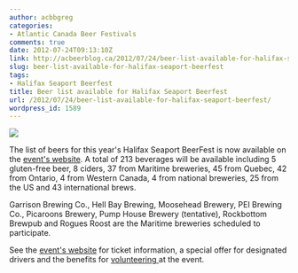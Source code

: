 ```yaml
---
author: acbbgreg
categories:
- Atlantic Canada Beer Festivals
comments: true
date: 2012-07-24T09:13:10Z
link: http://acbeerblog.ca/2012/07/24/beer-list-available-for-halifax-seaport-beerfest/
slug: beer-list-available-for-halifax-seaport-beerfest
tags:
- Halifax Seaport Beerfest
title: Beer list available for Halifax Seaport Beerfest
url: /2012/07/24/beer-list-available-for-halifax-seaport-beerfest/
wordpress_id: 1589
---
```


[![](http://acbeerblog.ca/wp-content/uploads/2012/07/beerfestnewposter2012_final_vertical1.jpg)](http://acbeerblog.ca/wp-content/uploads/2012/07/beerfestnewposter2012_final_vertical1.jpg)

The list of beers for this year's Halifax Seaport BeerFest is now available on the [event's website](http://www.seaportbeerfest.com/pdfs/2012_Beer_List_for_Website.pdf).  A total of 213 beverages will be available including 5 gluten-free beer, 8 ciders, 37 from Maritime breweries, 45 from Quebec, 42 from Ontario, 4 from Western Canada, 4 from national breweries, 25 from the US and 43 international brews.

Garrison Brewing Co., Hell Bay Brewing, Moosehead Brewery, PEI Brewing Co., Picaroons Brewery, Pump House Brewery (tentative), Rockbottom Brewpub and Rogues Roost are the Maritime breweries scheduled to participate.

See the [event's website](http://seaportbeerfest.com/wp/?page_id=168) for ticket information, a special offer for designated drivers and the benefits for [volunteering ](http://seaportbeerfest.com/wp/?page_id=25)at the event.
